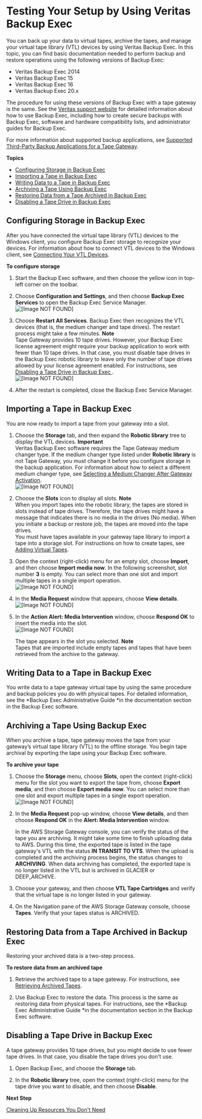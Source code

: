 # Testing Your Setup by Using Veritas Backup Exec<a name="backup-BackupExec"></a>

You can back up your data to virtual tapes, archive the tapes, and manage your virtual tape library \(VTL\) devices by using Veritas Backup Exec\. In this topic, you can find basic documentation needed to perform backup and restore operations using the following versions of Backup Exec: 
+ Veritas Backup Exec 2014
+ Veritas Backup Exec 15
+ Veritas Backup Exec 16
+ Veritas Backup Exec 20\.x

The procedure for using these versions of Backup Exec with a tape gateway is the same\. See the [Veritas support website](https://www.veritas.com/support/) for detailed information about how to use Backup Exec, including how to create secure backups with Backup Exec, software and hardware compatibility lists, and administrator guides for Backup Exec\.

For more information about supported backup applications, see [Supported Third\-Party Backup Applications for a Tape Gateway](Requirements.md#requirements-backup-sw-for-vtl)\.

**Topics**
+ [Configuring Storage in Backup Exec](#BE-configure-storage)
+ [Importing a Tape in Backup Exec](#BE-import-tape)
+ [Writing Data to a Tape in Backup Exec](#BE-write-data-to-tape)
+ [Archiving a Tape Using Backup Exec](#BE-archive-tapes)
+ [Restoring Data from a Tape Archived in Backup Exec](#BE-restore-tape)
+ [Disabling a Tape Drive in Backup Exec](#BE-disable-tape-drive)

## Configuring Storage in Backup Exec<a name="BE-configure-storage"></a>

After you have connected the virtual tape library \(VTL\) devices to the Windows client, you configure Backup Exec storage to recognize your devices\. For information about how to connect VTL devices to the Windows client, see [Connecting Your VTL Devices](GettingStarted-create-tape-gateway.md#GettingStartedAccessTapesVTL)\.

**To configure storage**

1. Start the Backup Exec software, and then choose the yellow icon in top\-left corner on the toolbar\.

1. Choose **Configuration and Settings**, and then choose **Backup Exec Services** to open the Backup Exec Service Manager\.  
![\[Image NOT FOUND\]](http://docs.aws.amazon.com/storagegateway/latest/userguide/images/BE14MenuIcon2.png)

1. Choose **Restart All Services**\. Backup Exec then recognizes the VTL devices \(that is, the medium changer and tape drives\)\. The restart process might take a few minutes\.
**Note**  
Tape Gateway provides 10 tape drives\. However, your Backup Exec license agreement might require your backup application to work with fewer than 10 tape drives\. In that case, you must disable tape drives in the Backup Exec robotic library to leave only the number of tape drives allowed by your license agreement enabled\. For instructions, see [Disabling a Tape Drive in Backup Exec ](#BE-disable-tape-drive)\.  
![\[Image NOT FOUND\]](http://docs.aws.amazon.com/storagegateway/latest/userguide/images/BEServiceManager2.png)

1. After the restart is completed, close the Backup Exec Service Manager\.

## Importing a Tape in Backup Exec<a name="BE-import-tape"></a>

You are now ready to import a tape from your gateway into a slot\.

1. Choose the **Storage** tab, and then expand the **Robotic library** tree to display the VTL devices\. 
**Important**  
Veritas Backup Exec software requires the Tape Gateway medium changer type\. If the medium changer type listed under **Robotic library** is not Tape Gateway, you must change it before you configure storage in the backup application\. For information about how to select a different medium changer type, see [Selecting a Medium Changer After Gateway Activation](resource_vtl-devices.md#change-mediumchanger-vtl)\.  
![\[Image NOT FOUND\]](http://docs.aws.amazon.com/storagegateway/latest/userguide/images/BE14ShowVTLDevices2.png)

1. Choose the **Slots** icon to display all slots\. 
**Note**  
When you import tapes into the robotic library, the tapes are stored in slots instead of tape drives\. Therefore, the tape drives might have a message that indicates there is no media in the drives \(No media\)\. When you initiate a backup or restore job, the tapes are moved into the tape drives\.  
You must have tapes available in your gateway tape library to import a tape into a storage slot\. For instructions on how to create tapes, see [Adding Virtual Tapes](managing-gateway-vtl.md#creating-virtual-tapes-vtl)\.

1. Open the context \(right\-click\) menu for an empty slot, choose **Import**, and then choose **Import media now**\. In the following screenshot, slot number **3** is empty\. You can select more than one slot and import multiple tapes in a single import operation\.  
![\[Image NOT FOUND\]](http://docs.aws.amazon.com/storagegateway/latest/userguide/images/BE14-import-media-now2.png)

1. In the **Media Request** window that appears, choose **View details**\.   
![\[Image NOT FOUND\]](http://docs.aws.amazon.com/storagegateway/latest/userguide/images/BE14-DetailsLink2.png)

1. In the **Action Alert: Media Intervention** window, choose **Respond OK** to insert the media into the slot\.  
![\[Image NOT FOUND\]](http://docs.aws.amazon.com/storagegateway/latest/userguide/images/BE-ResponseOK2.png)

   The tape appears in the slot you selected\.
**Note**  
Tapes that are imported include empty tapes and tapes that have been retrieved from the archive to the gateway\.

## Writing Data to a Tape in Backup Exec<a name="BE-write-data-to-tape"></a>

You write data to a tape gateway virtual tape by using the same procedure and backup policies you do with physical tapes\. For detailed information, see the *Backup Exec Administrative Guide *in the documentation section in the Backup Exec software\.

## Archiving a Tape Using Backup Exec<a name="BE-archive-tapes"></a>

When you archive a tape, tape gateway moves the tape from your gateway’s virtual tape library \(VTL\) to the offline storage\. You begin tape archival by exporting the tape using your Backup Exec software\.

**To archive your tape**

1. Choose the **Storage** menu, choose **Slots**, open the context \(right\-click\) menu for the slot you want to export the tape from, choose **Export media**, and then choose **Export media now**\. You can select more than one slot and export multiple tapes in a single export operation\.  
![\[Image NOT FOUND\]](http://docs.aws.amazon.com/storagegateway/latest/userguide/images/BE14-ExportMedia2.png)

1. In the **Media Request** pop\-up window, choose **View details**, and then choose **Respond OK** in the **Alert: Media Intervention** window\. 

   In the AWS Storage Gateway console, you can verify the status of the tape you are archiving\. It might take some time to finish uploading data to AWS\. During this time, the exported tape is listed in the tape gateway's VTL with the status **IN TRANSIT TO VTS**\. When the upload is completed and the archiving process begins, the status changes to **ARCHIVING**\. When data archiving has completed, the exported tape is no longer listed in the VTL but is archived in GLACIER or DEEP\_ARCHIVE\.

1. Choose your gateway, and then choose **VTL Tape Cartridges** and verify that the virtual tape is no longer listed in your gateway\. 

1. On the Navigation pane of the AWS Storage Gateway console, choose **Tapes**\. Verify that your tapes status is ARCHIVED\.

## Restoring Data from a Tape Archived in Backup Exec<a name="BE-restore-tape"></a>

Restoring your archived data is a two\-step process\.

**To restore data from an archived tape**

1. Retrieve the archived tape to a tape gateway\. For instructions, see [Retrieving Archived Tapes](managing-gateway-vtl.md#retrieving-archived-tapes-vtl)\.

1. Use Backup Exec to restore the data\. This process is the same as restoring data from physical tapes\. For instructions, see the *Backup Exec Administrative Guide *in the documentation section in the Backup Exec software\.

## Disabling a Tape Drive in Backup Exec<a name="BE-disable-tape-drive"></a>

A tape gateway provides 10 tape drives, but you might decide to use fewer tape drives\. In that case, you disable the tape drives you don't use\.

1. Open Backup Exec, and choose the **Storage** tab\.

1. In the **Robotic library** tree, open the context \(right\-click\) menu for the tape drive you want to disable, and then choose **Disable**\.

**Next Step**

[Cleaning Up Resources You Don't Need](GettingStartedWhatsNextStep3-vtl.md#cleanup-vtl)